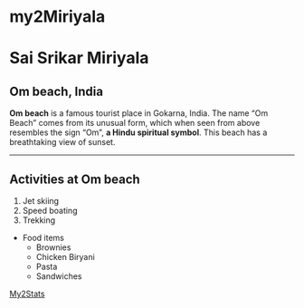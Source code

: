 # my2Miriyala

# Sai Srikar Miriyala
## Om beach, India
**Om beach** is a famous tourist place in Gokarna, India. The name “Om Beach” comes from its unusual form, which when seen from above resembles the sign “Om”, **a Hindu spiritual symbol**. This beach has a breathtaking view of sunset.

--------------------
## Activities at Om beach
1. Jet skiing
2. Speed boating
3. Trekking
- Food items
    - Brownies
    - Chicken Biryani
    - Pasta
    - Sandwiches


[My2Stats](My2Stats.md)